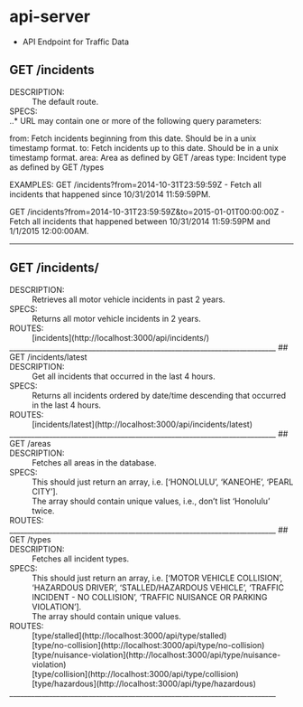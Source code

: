 # api-server

* API Endpoint for Traffic Data

## GET /incidents

<d1>
<dt>DESCRIPTION:</dt>
<dd>The default route.</dd>

<dt>SPECS:</dt>
..* URL may contain one or more of the following query parameters:
</d1>

from: Fetch incidents beginning from this date.  Should be in a unix timestamp format.
to: Fetch incidents up to this date.  Should be in a unix timestamp format.
area: Area as defined by GET /areas
type: Incident type as defined by GET /types

EXAMPLES:
GET /incidents?from=2014-10-31T23:59:59Z - Fetch all incidents that happened since 10/31/2014 11:59:59PM.

GET /incidents?from=2014-10-31T23:59:59Z&to=2015-01-01T00:00:00Z - Fetch all incidents that happened between 10/31/2014 11:59:59PM and 1/1/2015 12:00:00AM.

__________________________________________________________________________
## GET /incidents/

<d1>
<dt>DESCRIPTION:</dt>
<dd>Retrieves all motor vehicle incidents in past 2 years.</dd>

<dt>SPECS:</dt>
<dd>Returns all motor vehicle incidents in 2 years.</dd>

<dt>ROUTES:</dt>
<dd>[incidents](http://localhost:3000/api/incidents/)</dd>
</d1>
__________________________________________________________________________
## GET /incidents/latest

<d1>
<dt>DESCRIPTION:</dt>
<dd>Get all incidents that occurred in the last 4 hours.</dd>

<dt>SPECS:</dt>
<dd>Returns all incidents ordered by date/time descending that occurred in the last 4 hours.</dd>

<dt>ROUTES:</dt>
<dd>[incidents/latest](http://localhost:3000/api/incidents/latest)</dd>
</d1>
__________________________________________________________________________
## GET /areas

<d1>
<dt>DESCRIPTION:</dt>
<dd>Fetches all areas in the database.</dd>

<dt>SPECS:</dt>
<dd>This should just return an array, i.e. [‘HONOLULU’, ‘KANEOHE’, ‘PEARL CITY’].</dd>
<dd>The array should contain unique values, i.e., don’t list ‘Honolulu’ twice.</dd>

<dt>ROUTES:</dt>
__________________________________________________________________________
## GET /types

<d1>
<dt>DESCRIPTION:</dt>
<dd>Fetches all incident types.</dd>

<dt>SPECS:</dt>
<dd>This should just return an array, i.e. [‘MOTOR VEHICLE COLLISION’, ‘HAZARDOUS DRIVER’, ‘STALLED/HAZARDOUS VEHICLE’, ‘TRAFFIC INCIDENT - NO COLLISION’, ‘TRAFFIC NUISANCE OR PARKING VIOLATION’].</dd>
<dd>The array should contain unique values.</dd>

<dt>ROUTES:</dt>
<dd>[type/stalled](http://localhost:3000/api/type/stalled)</dd>
<dd>[type/no-collision](http://localhost:3000/api/type/no-collision)</dd>
<dd>[type/nuisance-violation](http://localhost:3000/api/type/nuisance-violation)</dd>
<dd>[type/collision](http://localhost:3000/api/type/collision)</dd>
<dd>[type/hazardous](http://localhost:3000/api/type/hazardous)</dd>
</d1>
__________________________________________________________________________








